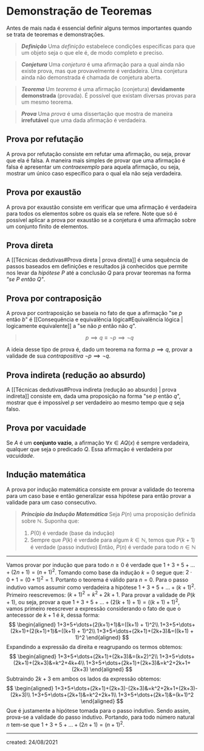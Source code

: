 # Demonstração de Teoremas
Antes de mais nada é essencial definir alguns termos importantes quando se trata de teoremas e demonstrações.

> ***Definição***
> Uma *definição* estabelece condições específicas para que um objeto seja o que ele é, de modo completo e preciso.

> ***Conjetura***
> Uma *conjetura* é uma afirmação para a qual ainda não existe prova, mas que provavelmente é verdadeira. Uma conjetura ainda não demonstrada é chamada de conjetura aberta.

> ***Teorema***
> Um *teorema* é uma afirmação (conjetura) **devidamente demonstrada** (provada). É possível que existam diversas provas para um mesmo teorema.

> ***Prova***
> Uma *prova* é uma dissertação que mostra de maneira **irrefutável** que uma dada afirmação é verdadeira.

## Prova por refutação
A prova por refutação consiste em refutar uma afirmação, ou seja, provar que ela é falsa. A maneira mais simples de provar que uma afirmação é falsa é apresentar um *contraexemplo* para aquela afirmação, ou seja, mostrar um único caso específico para o qual ela não seja verdadeira.

## Prova por exaustão
A prova por exaustão consiste em verificar que uma afirmação é verdadeira para todos os elementos sobre os quais ela se refere.
Note que só é possível aplicar a prova por exaustão se a conjetura é uma afirmação sobre um conjunto finito de elementos.

## Prova direta
A [[Técnicas dedutivas#Prova direta | prova direta]] é uma sequência de passos baseados em definições e resultados já conhecidos que permite nos levar da *hipótese* $P$ até a conclusão $Q$ para provar teoremas na forma *"se $P$ então $Q$"*.

## Prova por contraposição
A prova por contraposição se baseia no fato de que a afirmação "se $p$ então $b$" é [[Consequência e equivalência lógica#Equivalência lógica | logicamente equivalente]] a "se não $p$ então não $q$".

>$$
  p \implies q \equiv \lnot p \implies \lnot q
>$$

A ideia desse tipo de prova é, dado um teorema na forma $p \implies q$, provar a validade de sua *contrapositiva* $\lnot p \implies \lnot q$.

## Prova indireta (redução ao absurdo)
A [[Técnicas dedutivas#Prova indireta (redução ao absurdo) | prova indireta]] consiste em, dada uma proposição na forma "se $p$ então $q$", mostrar que é impossível $p$ ser verdadeiro ao mesmo tempo que $q$ seja falso.

## Prova por vacuidade
Se $A$ é um **conjunto vazio**, a afirmação $\forall x \in A Q(x)$ é sempre verdadeira, qualquer que seja o predicado $Q$. Essa afirmação é verdadeira por *vacuidade*.

## Indução matemática
A prova por indução matemática consiste em provar a validade do teorema para um caso base e então generalizar essa hipótese para então provar a validade para um caso consecutivo.

> ***Princípio da Indução Matemática***
> Seja $P(n)$ uma proposição definida sobre $\mathbb{N}$. Suponha que:
> 1. $P(0)$ é verdade (base da indução)
> 2. Sempre que $P(k)$ é verdade para algum $k \in \mathbb{N}$, temos que $P(k+1)$ é verdade (passo indutivo)
> Então, $P(n)$ é verdade para todo $n \in \mathbb{N}$

---
Vamos provar por indução que para todo $n \geq 0$ é verdade que $1+3+5+\dots+(2n+1) = (n+1)^2$.
Tomando como base da indução $k=0$ segue que: $2 \cdot 0 + 1 = (0 + 1)^2 = 1$. Portanto o teorema é válido para $n=0$.
Para o passo indutivo vamos assumir como verdadeira a hipótese $1+3+5+\dots+(k+1)^2$. Primeiro reescrevemos: $(k+1)^2 = k^2 + 2k + 1$. Para provar a validade de $P(k+1)$, ou seja, provar a que $1+3+5+\dots+(2(k+1)+1) = ((k+1) + 1)^2$, vamos primeiro reescrever a expressão considerando o fato de que o antecessor de $k + 1$ é $k$, dessa forma:
$$
\begin{aligned}
  1+3+5+\dots+(2(k+1)+1)&=((k+1) + 1)^2\\
  1+3+5+\dots+(2k+1)+(2(k+1)+1)&=((k+1) + 1)^2\\
  1+3+5+\dots+(2k+1)+(2k+3)&=((k+1) + 1)^2
\end{aligned}
$$
Expandindo a expressão da direita e reagrupando os termos obtemos:
$$
\begin{aligned}
  1+3+5+\dots+(2k+1)+(2k+3)&=(k+2)^2\\
  1+3+5+\dots+(2k+1)+(2k+3)&=k^2+4k+4\\
  1+3+5+\dots+(2k+1)+(2k+3)&=k^2+2k+1+(2k+3)
\end{aligned}
$$
Subtraindo $2k + 3$ em ambos os lados da expressão obtemos:
$$
\begin{aligned}
  1+3+5+\dots+(2k+1)+(2k+3)-(2k+3)&=k^2+2k+1+(2k+3)-(2k+3)\\
  1+3+5+\dots+(2k+1)&=k^2+2k+1\\
  1+3+5+\dots+(2k+1)&=(k+1)^2
\end{aligned}
$$
Que é justamente a hipótese tomada para o passo indutivo. Sendo assim, prova-se a validade do passo indutivo.
Portando, para todo número natural $n$ tem-se que $1+3+5+\dots+(2n+1) = (n+1)^2$. 

---

created: 24/08/2021
